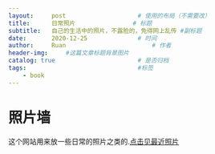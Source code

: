 ```yaml
---
layout:     post   				    # 使用的布局（不需要改）
title:      日常照片 				# 标题 
subtitle:   自己的生活中的照片，不露脸的，免得网上乱传 #副标题
date:       2020-12-25 				# 时间
author:     Ruan						# 作者
header-img: 	#这篇文章标题背景图片
catalog: true 						# 是否归档
tags:								#标签
    - book
---
```


# 照片墙
这个网站用来放一些日常的照片之类的.[点击见最近照片](https://www.flickr.com/photos/191528289@N02/)
